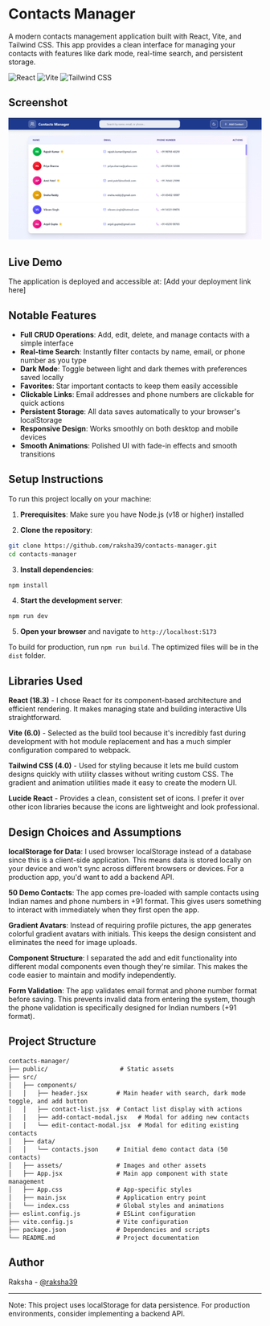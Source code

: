 # Contacts Manager

A modern contacts management application built with React, Vite, and Tailwind CSS. This app provides a clean interface for managing your contacts with features like dark mode, real-time search, and persistent storage.

![React](https://img.shields.io/badge/React-18.3-61DAFB?style=flat&logo=react)
![Vite](https://img.shields.io/badge/Vite-6.0-646CFF?style=flat&logo=vite)
![Tailwind CSS](https://img.shields.io/badge/Tailwind_CSS-4.0-38B2AC?style=flat&logo=tailwind-css)

## Screenshot

![Contacts Manager App](./public/screenshot.png)

## Live Demo

The application is deployed and accessible at: [Add your deployment link here]

## Notable Features

- **Full CRUD Operations**: Add, edit, delete, and manage contacts with a simple interface
- **Real-time Search**: Instantly filter contacts by name, email, or phone number as you type
- **Dark Mode**: Toggle between light and dark themes with preferences saved locally
- **Favorites**: Star important contacts to keep them easily accessible
- **Clickable Links**: Email addresses and phone numbers are clickable for quick actions
- **Persistent Storage**: All data saves automatically to your browser's localStorage
- **Responsive Design**: Works smoothly on both desktop and mobile devices
- **Smooth Animations**: Polished UI with fade-in effects and smooth transitions

## Setup Instructions

To run this project locally on your machine:

1. **Prerequisites**: Make sure you have Node.js (v18 or higher) installed

2. **Clone the repository**:

```bash
git clone https://github.com/raksha39/contacts-manager.git
cd contacts-manager
```

3. **Install dependencies**:

```bash
npm install
```

4. **Start the development server**:

```bash
npm run dev
```

5. **Open your browser** and navigate to `http://localhost:5173`

To build for production, run `npm run build`. The optimized files will be in the `dist` folder.

## Libraries Used

**React (18.3)** - I chose React for its component-based architecture and efficient rendering. It makes managing state and building interactive UIs straightforward.

**Vite (6.0)** - Selected as the build tool because it's incredibly fast during development with hot module replacement and has a much simpler configuration compared to webpack.

**Tailwind CSS (4.0)** - Used for styling because it lets me build custom designs quickly with utility classes without writing custom CSS. The gradient and animation utilities made it easy to create the modern UI.

**Lucide React** - Provides a clean, consistent set of icons. I prefer it over other icon libraries because the icons are lightweight and look professional.

## Design Choices and Assumptions

**localStorage for Data**: I used browser localStorage instead of a database since this is a client-side application. This means data is stored locally on your device and won't sync across different browsers or devices. For a production app, you'd want to add a backend API.

**50 Demo Contacts**: The app comes pre-loaded with sample contacts using Indian names and phone numbers in +91 format. This gives users something to interact with immediately when they first open the app.

**Gradient Avatars**: Instead of requiring profile pictures, the app generates colorful gradient avatars with initials. This keeps the design consistent and eliminates the need for image uploads.

**Component Structure**: I separated the add and edit functionality into different modal components even though they're similar. This makes the code easier to maintain and modify independently.

**Form Validation**: The app validates email format and phone number format before saving. This prevents invalid data from entering the system, though the phone validation is specifically designed for Indian numbers (+91 format).

## Project Structure

```
contacts-manager/
├── public/                    # Static assets
├── src/
│   ├── components/
│   │   ├── header.jsx        # Main header with search, dark mode toggle, and add button
│   │   ├── contact-list.jsx  # Contact list display with actions
│   │   ├── add-contact-modal.jsx   # Modal for adding new contacts
│   │   └── edit-contact-modal.jsx  # Modal for editing existing contacts
│   ├── data/
│   │   └── contacts.json     # Initial demo contact data (50 contacts)
│   ├── assets/               # Images and other assets
│   ├── App.jsx               # Main app component with state management
│   ├── App.css               # App-specific styles
│   ├── main.jsx              # Application entry point
│   └── index.css             # Global styles and animations
├── eslint.config.js          # ESLint configuration
├── vite.config.js            # Vite configuration
├── package.json              # Dependencies and scripts
└── README.md                 # Project documentation
```

## Author

Raksha - [@raksha39](https://github.com/raksha39)

---

Note: This project uses localStorage for data persistence. For production environments, consider implementing a backend API.

